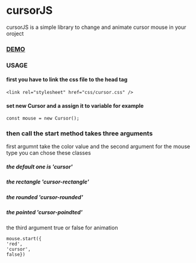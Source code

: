 # cursorJS

cursorJS is a simple library to change and animate cursor mouse in your oroject


### [DEMO]( https://cursorjsjs.netlify.app/)


### USAGE

#### first you have to link the css file to the head tag 
``` 
<link rel="stylesheet" href="css/cursor.css" />
``` 

####  set new Cursor and a assign it to variable for example

``` 
const mouse = new Cursor();
```

### then call the start method takes three arguments

first argumnt take the color value and the second argument for the mouse type you can chose these classes
##### the default one is 'cursor'
##### the rectangle  'cursor-rectangle'
##### the rounded  'cursor-rounded'
##### the pointed  'cursor-poindted'

the third argument true or false for animation
```
mouse.start({
'red',
'cursor',
false})
```
